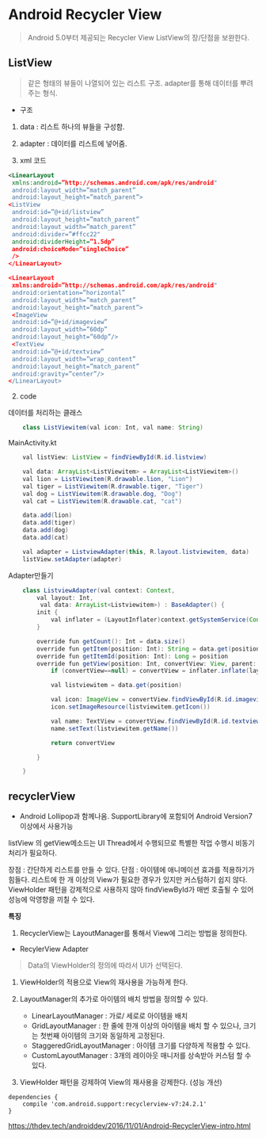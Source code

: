 # Android Recycler View
> Android 5.0부터 제공되는 Recycler View 
ListView의 장/단점을 보완한다.

## ListView
> 같은 형태의 뷰들이 나열되어 있는 리스트 구조.
> adapter를 통해 데이터를 뿌려주는 형식.

* 구조
1. data : 리스트 하나의 뷰들을 구성함.
2. adapter : 데이터를 리스트에 넣어줌.

1. xml 코드 
```xml
<LinearLayout
 xmlns:android=”http://schemas.android.com/apk/res/android"
 android:layout_width=”match_parent”
 android:layout_height=”match_parent”>
<ListView
 android:id=”@+id/listview”
 android:layout_height=”match_parent”
 android:layout_width=”match_parent”
 android:divider=”#ffcc22"
 android:dividerHeight=”1.5dp”
 android:choiceMode=”singleChoice”
 />
</LinearLayout>

<LinearLayout
 xmlns:android=”http://schemas.android.com/apk/res/android"
 android:orientation=”horizontal”
 android:layout_width=”match_parent”
 android:layout_height=”match_parent”>
 <ImageView
 android:id=”@+id/imageview”
 android:layout_width=”60dp”
 android:layout_height=”60dp”/>
 <TextView
 android:id=”@+id/textview”
 android:layout_width=”wrap_content”
 android:layout_height=”match_parent”
 android:gravity=”center”/>
</LinearLayout>
```

2. code

데이터를 처리하는 클래스
```java
	class ListViewitem(val icon: Int, val name: String) 
```
MainActivity.kt
```java
	val listView: ListView = findViewById(R.id.listview)

	val data: ArrayList<ListViewitem> = ArrayList<ListViewitem>()
	val lion = ListViewitem(R.drawable.lion, "Lion")
	val tiger = ListViewitem(R.drawable.tiger, "Tiger")
	val dog = ListViewitem(R.drawable.dog, "Dog")
	val cat = ListViewitem(R.drawable.cat, "cat")

	data.add(lion)
	data.add(tiger)
	data.add(dog)
	data.add(cat)

	val adapter = ListviewAdapter(this, R.layout.listviewitem, data)
	listView.setAdapter(adapter)
```

Adapter만들기
```java
	class ListviewAdapter(val context: Context, 
		val layout: Int,
		 val data: ArrayList<Listviewitem>) : BaseAdapter() {
		init {
			val inflater = (LayoutInflater)context.getSystemService(Context.LAYOUT_INFLATER_SERVICE)
		}	

		override fun getCount(): Int = data.size()
		override fun getItem(position: Int): String = data.get(position).getName()
		override fun getItemId(position: Int): Long = position
		override fun getView(position: Int, convertView: View, parent: ViewGroup) {
			if (convertView==null) = convertView = inflater.inflate(layout, parent, flase)

			val listviewitem = data.get(position)

			val icon: ImageView = convertView.findViewById(R.id.imageview)
			icon.setImageResource(listviewitem.getIcon())

			val name: TextView = convertView.findViewById(R.id.textview)
			name.setText(listviewitem.getName())

			return convertView

		}

	}
```

## recyclerView
* Android Lollipop과 함께나옴.
  SupportLibrary에 포함되어 Android Version7 이상에서 사용가능

listView 의 getView메소드는 UI Thread에서 수행되므로 특별한 작업 수행시 비동기 처리가 필요하다.

장점 : 간단하게 리스트를 만들 수 있다.
단점 : 아이템에 애니메이션 효과를 적용하기가 힘들다.
		리스트에 한 개 이상의 View가 필요한 경우가 있지만 커스텀하기 쉽지 않다.
	   ViewHolder 패턴을 강제적으로 사용하지 않아 findViewById가 매번 호출될 수 있어 성능에 악영향을 끼칠 수 있다.

**특징**
1. RecyclerView는 LayoutManager를 통해서 View에 그리는 방법을 정의한다.

* RecylerView Adapter 
> Data의 ViewHolder의 정의에 따라서 UI가 선택된다.
 1. ViewHolder의 적용으로 View의 재사용을 가능하게 한다.
 2. LayoutManager의 추가로 아이템의 배치 방법을 정의할 수 있다.
 	* LinearLayoutManager : 가로/ 세로로 아이템을 배치
 	* GridLayoutManager : 한 줄에 한개 이상의 아이템을 배치 할 수 있으나, 크기는 첫번째 아이템의 크기와 동일하게 고정된다.
 	* StaggeredGridLayoutManager : 아이템 크기를 다양하게 적용할 수 있다.
 	* CustomLayoutManager : 3개의 레이아웃 매니저를 상속받아 커스텀 할 수 있다.

2. ViewHolder 패턴을 강제하여 View의 재사용을 강제한다. (성능 개선)


```
dependencies {
    compile 'com.android.support:recyclerview-v7:24.2.1'
}
```

https://thdev.tech/androiddev/2016/11/01/Android-RecyclerView-intro.html